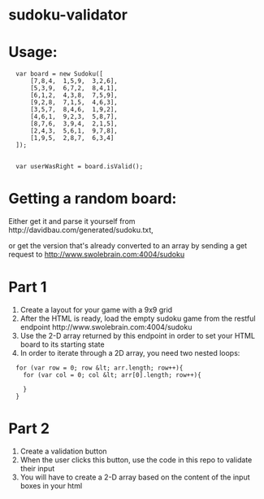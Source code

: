 # sudoku-validator
<h1>Usage:</h1>

````
  var board = new Sudoku([
      [7,8,4,  1,5,9,  3,2,6],
      [5,3,9,  6,7,2,  8,4,1],
      [6,1,2,  4,3,8,  7,5,9],
      [9,2,8,  7,1,5,  4,6,3],
      [3,5,7,  8,4,6,  1,9,2],
      [4,6,1,  9,2,3,  5,8,7],
      [8,7,6,  3,9,4,  2,1,5],
      [2,4,3,  5,6,1,  9,7,8],
      [1,9,5,  2,8,7,  6,3,4]
  ]);
  
  
  var userWasRight = board.isValid();
````

<h1> Getting a random board:</h1>
<p> Either get it and parse it yourself from http://davidbau.com/generated/sudoku.txt,

or get the version that's already converted to an array by sending a get request to http://www.swolebrain.com:4004/sudoku</p>

<h1>Part 1</h1>
<ol>
  <li>Create a layout for your game with a 9x9 grid</li>
  <li>After the HTML is ready, load the empty sudoku game from the restful endpoint http://www.swolebrain.com:4004/sudoku</li>
  <li>Use the 2-D array returned by this endpoint in order to set your HTML board to its starting state</li>
  <li>In order to iterate through a 2D array, you need two nested loops:</li>
</ol>

````
  for (var row = 0; row &lt; arr.length; row++){
    for (var col = 0; col &lt; arr[0].length; row++){ 
    
    }
  }
````


<h1>Part 2</h1>
<ol>
  <li>Create a validation button</li>
  <li>When the user clicks this button, use the code in this repo to validate their input</li>
  <li>You will have to create a 2-D array based on the content of the input boxes in your html</li>
</ol>
